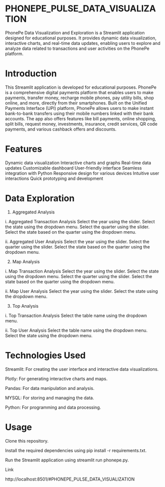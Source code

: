 # PHONEPE_PULSE_DATA_VISUALIZATION

PhonePe Data Visualization and Exploration is a Streamlit application designed for educational purposes. It provides dynamic data visualization, interactive charts, and real-time data updates, enabling users to explore and analyze data related to transactions and user activities on the PhonePe platform.

# Introduction

This Streamlit application is developed for educational purposes. PhonePe is a comprehensive digital payments platform that enables users to make payments, transfer money, recharge mobile phones, pay utility bills, shop online, and more, directly from their smartphones. Built on the Unified Payments Interface (UPI) platform, PhonePe allows users to make instant bank-to-bank transfers using their mobile numbers linked with their bank accounts. The app also offers features like bill payments, online shopping, split bills, request money, investments, insurance, credit services, QR code payments, and various cashback offers and discounts.

# Features

Dynamic data visualization Interactive charts and graphs Real-time data updates Customizable dashboard User-friendly interface Seamless integration with Python Responsive design for various devices Intuitive user interactions Quick prototyping and development

# Data Exploration

1. Aggregated Analysis
   
i. Aggregated Transaction Analysis Select the year using the slider. Select the state using the dropdown menu. Select the quarter using the slider. Select the state based on the quarter using the dropdown menu.

ii. Aggregated User Analysis Select the year using the slider. Select the quarter using the slider. Select the state based on the quarter using the dropdown menu.

2. Map Analysis

i. Map Transaction Analysis Select the year using the slider. Select the state using the dropdown menu. Select the quarter using the slider. Select the state based on the quarter using the dropdown menu.

ii. Map User Analysis Select the year using the slider. Select the state using the dropdown menu.

3. Top Analysis

i. Top Transaction Analysis Select the table name using the dropdown menu.

ii. Top User Analysis Select the table name using the dropdown menu. Select the state using the dropdown menu.

# Technologies Used

Streamlit: For creating the user interface and interactive data visualizations.

Plotly: For generating interactive charts and maps.

Pandas: For data manipulation and analysis.

MYSQL: For storing and managing the data.

Python: For programming and data processing.


# Usage

Clone this repository.

Install the required dependencies using pip install -r requirements.txt.

Run the Streamlit application using streamlit run phonepe.py.


Link

http://localhost:8501/#PHONEPE_PULSE_DATA_VISUALIZATION
